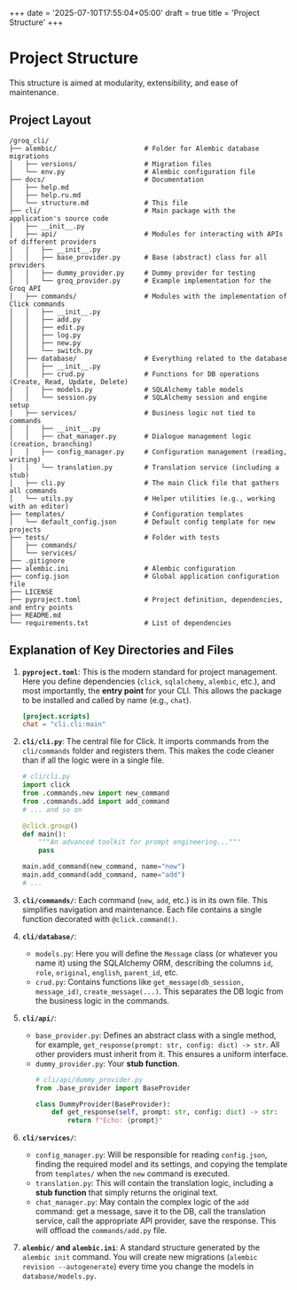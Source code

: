 +++
date = '2025-07-10T17:55:04+05:00'
draft = true
title = 'Project Structure'
+++

# Project Structure

This structure is aimed at modularity, extensibility, and ease of maintenance.

## Project Layout

```
/groq_cli/
├── alembic/                      # Folder for Alembic database migrations
│   ├── versions/                 # Migration files
│   └── env.py                    # Alembic configuration file
├── docs/                         # Documentation
│   ├── help.md
│   ├── help.ru.md
│   └── structure.md              # This file
├── cli/                          # Main package with the application's source code
│   ├── __init__.py
│   ├── api/                      # Modules for interacting with APIs of different providers
│   │   ├── __init__.py
│   │   ├── base_provider.py      # Base (abstract) class for all providers
│   │   ├── dummy_provider.py     # Dummy provider for testing
│   │   └── groq_provider.py      # Example implementation for the Groq API
│   ├── commands/                 # Modules with the implementation of Click commands
│   │   ├── __init__.py
│   │   ├── add.py
│   │   ├── edit.py
│   │   ├── log.py
│   │   ├── new.py
│   │   └── switch.py
│   ├── database/                 # Everything related to the database
│   │   ├── __init__.py
│   │   ├── crud.py               # Functions for DB operations (Create, Read, Update, Delete)
│   │   ├── models.py             # SQLAlchemy table models
│   │   └── session.py            # SQLAlchemy session and engine setup
│   ├── services/                 # Business logic not tied to commands
│   │   ├── __init__.py
│   │   ├── chat_manager.py       # Dialogue management logic (creation, branching)
│   │   ├── config_manager.py     # Configuration management (reading, writing)
│   │   └── translation.py        # Translation service (including a stub)
│   ├── cli.py                    # The main Click file that gathers all commands
│   └── utils.py                  # Helper utilities (e.g., working with an editor)
├── templates/                    # Configuration templates
│   └── default_config.json       # Default config template for new projects
├── tests/                        # Folder with tests
│   ├── commands/
│   └── services/
├── .gitignore
├── alembic.ini                   # Alembic configuration
├── config.json                   # Global application configuration file
├── LICENSE
├── pyproject.toml                # Project definition, dependencies, and entry points
├── README.md
└── requirements.txt              # List of dependencies
```

## Explanation of Key Directories and Files

1.  **`pyproject.toml`**: This is the modern standard for project management. Here you define dependencies (`click`, `sqlalchemy`, `alembic`, etc.), and most importantly, the **entry point** for your CLI. This allows the package to be installed and called by name (e.g., `chat`).
    ```toml
    [project.scripts]
    chat = "cli.cli:main"
    ```

2.  **`cli/cli.py`**: The central file for Click. It imports commands from the `cli/commands` folder and registers them. This makes the code cleaner than if all the logic were in a single file.
    ```python
    # cli/cli.py
    import click
    from .commands.new import new_command
    from .commands.add import add_command
    # ... and so on

    @click.group()
    def main():
        """An advanced toolkit for prompt engineering..."""
        pass

    main.add_command(new_command, name="new")
    main.add_command(add_command, name="add")
    # ...
    ```

3.  **`cli/commands/`**: Each command (`new`, `add`, etc.) is in its own file. This simplifies navigation and maintenance. Each file contains a single function decorated with `@click.command()`.

4.  **`cli/database/`**:
    *   `models.py`: Here you will define the `Message` class (or whatever you name it) using the SQLAlchemy ORM, describing the columns `id`, `role`, `original`, `english`, `parent_id`, etc.
    *   `crud.py`: Contains functions like `get_message(db_session, message_id)`, `create_message(...)`. This separates the DB logic from the business logic in the commands.

5.  **`cli/api/`**:
    *   `base_provider.py`: Defines an abstract class with a single method, for example, `get_response(prompt: str, config: dict) -> str`. All other providers must inherit from it. This ensures a uniform interface.
    *   `dummy_provider.py`: Your **stub function**.
        ```python
        # cli/api/dummy_provider.py
        from .base_provider import BaseProvider

        class DummyProvider(BaseProvider):
            def get_response(self, prompt: str, config: dict) -> str:
                return f"Echo: {prompt}"
        ```

6.  **`cli/services/`**:
    *   `config_manager.py`: Will be responsible for reading `config.json`, finding the required model and its settings, and copying the template from `templates/` when the `new` command is executed.
    *   `translation.py`: This will contain the translation logic, including a **stub function** that simply returns the original text.
    *   `chat_manager.py`: May contain the complex logic of the `add` command: get a message, save it to the DB, call the translation service, call the appropriate API provider, save the response. This will offload the `commands/add.py` file.

7.  **`alembic/` and `alembic.ini`**: A standard structure generated by the `alembic init` command. You will create new migrations (`alembic revision --autogenerate`) every time you change the models in `database/models.py`.
